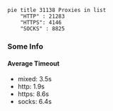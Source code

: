 
```mermaid
pie title 31138 Proxies in list
    "HTTP" : 21283
    "HTTPS": 4146
    "SOCKS" : 8825
```

### Some Info
#### Average Timeout

- mixed: 3.5s
- http: 1.9s
- https: 8.6s
- socks: 6.4s